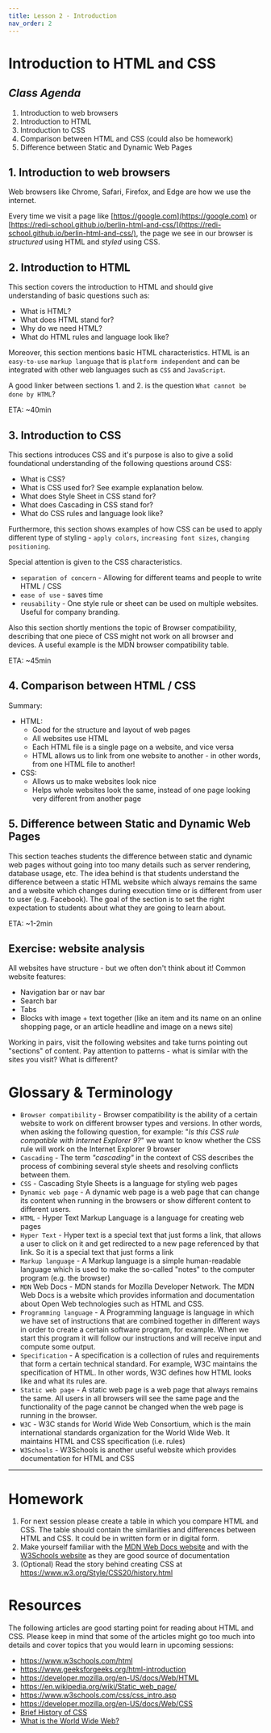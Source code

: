 ```yaml
---
title: Lesson 2 - Introduction
nav_order: 2
---
```


# Introduction to HTML and CSS

## _Class Agenda_

1. Introduction to web browsers
1. Introduction to HTML
1. Introduction to CSS
1. Comparison between HTML and CSS (could also be homework)
1. Difference between Static and Dynamic Web Pages

## 1. Introduction to web browsers

Web browsers like Chrome, Safari, Firefox, and Edge are how we use the internet.

Every time we visit a page like [https://google.com](https://google.com) or [https://redi-school.github.io/berlin-html-and-css/](https://redi-school.github.io/berlin-html-and-css/), the page we see in our browser is _structured_ using HTML and _styled_ using CSS.

## 2. Introduction to HTML

This section covers the introduction to HTML and should give understanding of basic questions such as:

- What is HTML?
- What does HTML stand for?
- Why do we need HTML?
- What do HTML rules and language look like?

Moreover, this section mentions basic HTML characteristics. HTML is an `easy-to-use` `markup language` that is `platform independent` and can be integrated with other web languages such as `CSS` and `JavaScript`.

A good linker between sections 1. and 2. is the question `What cannot be done by HTML`?

ETA: ~40min

## 3. Introduction to CSS

This sections introduces CSS and it's purpose is also to give a solid foundational understanding of the following questions around CSS:

- What is CSS?
- What is CSS used for? See example explanation below.
- What does Style Sheet in CSS stand for?
- What does Cascading in CSS stand for?
- What do CSS rules and language look like?

Furthermore, this section shows examples of how CSS can be used to apply different type of styling - `apply colors`, `increasing font sizes`, `changing positioning`.

Special attention is given to the CSS characteristics.

- `separation of concern` - Allowing for different teams and people to write HTML / CSS
- `ease of use` - saves time
- `reusability` - One style rule or sheet can be used on multiple websites. Useful for company branding.

Also this section shortly mentions the topic of Browser compatibility, describing that one piece of CSS might not work on all browser and devices. A useful example is the MDN browser compatibility table.

ETA: ~45min

## 4. Comparison between HTML / CSS

Summary:

- HTML:
  - Good for the structure and layout of web pages
  - All websites use HTML
  - Each HTML file is a single page on a website, and vice versa
  - HTML allows us to link from one website to another - in other words, from one HTML file to another!
- CSS:
  - Allows us to make websites look nice
  - Helps whole websites look the same, instead of one page looking very different from another page

## 5. Difference between Static and Dynamic Web Pages

This section teaches students the difference between static and dynamic web pages without going into too many details such as server rendering, database usage, etc. The idea behind is that students understand the difference between a static HTML website which always remains the same and a website which changes during execution time or is different from user to user (e.g. Facebook). The goal of the section is to set the right expectation to students about what they are going to learn about.

ETA: ~1-2min

## Exercise: website analysis

All websites have structure - but we often don't think about it! Common website features:

- Navigation bar or nav bar
- Search bar
- Tabs
- Blocks with image + text together (like an item and its name on an online shopping page, or an article headline and image on a news site)

Working in pairs, visit the following websites and take turns pointing out "sections" of content. Pay attention to patterns - what is similar with the sites you visit? What is different?

# Glossary & Terminology

- `Browser compatibility` - Browser compatibility is the ability of a certain website to work on different browser types and versions. In other words, when asking the following question, for example: "_Is this CSS rule compatible with Internet Explorer 9?_" we want to know whether the CSS rule will work on the Internet Explorer 9 browser
- `Cascading` - The term _"cascading"_ in the context of CSS describes the process of combining several style sheets and resolving conflicts between them.
- `CSS` - Cascading Style Sheets is a language for styling web pages
- `Dynamic web page` - A dynamic web page is a web page that can change its content when running in the browsers or show different content to different users.
- `HTML` - Hyper Text Markup Language is a language for creating web pages
- `Hyper Text` - Hyper text is a special text that just forms a link, that allows a user to click on it and get redirected to a new page referenced by that link.
  So it is a special text that just forms a link
- `Markup language` - A Markup language is a simple human-readable language which is used to make the so-called "notes" to the computer program (e.g. the browser)
- `MDN` Web Docs - MDN stands for Mozilla Developer Network. The MDN Web Docs is a website which provides information and documentation about Open Web technologies such as HTML and CSS.
- `Programming language` - A Programming language is language in which we have set of instructions that are combined together in different ways in order to create a certain software program, for example. When we start this program it will follow our instructions and will receive input and compute some output.
- `Specification` - A specification is a collection of rules and requirements that form a certain technical standard. For example, W3C maintains the specification of HTML. In other words, W3C defines how HTML looks like and what its rules are.
- `Static web page` - A static web page is a web page that always remains the same. All users in all browsers will see the same page and the functionality of the page cannot be changed when the web page is running in the browser.
- `W3C` - W3C stands for World Wide Web Consortium, which is the main international standards organization for the World Wide Web. It maintains HTML and CSS specification (i.e. rules)
- `W3Schools` - W3Schools is another useful website which provides documentation for HTML and CSS

---

# Homework

1. For next session please create a table in which you compare HTML and CSS. The table should contain the similarities and differences between HTML and CSS. It could be in written form or in digital form.
2. Make yourself familiar with the [MDN Web Docs website](https://developer.mozilla.org/en-US/) and with the [W3Schools website](https://www.w3schools.com/) as they are good source of documentation
3. (Optional) Read the story behind creating CSS at <https://www.w3.org/Style/CSS20/history.html>

# Resources

The following articles are good starting point for reading about HTML and CSS. Please keep in mind that some of the articles might go too much into details and cover topics that you would learn in upcoming sessions:

- <https://www.w3schools.com/html>
- <https://www.geeksforgeeks.org/html-introduction>
- <https://developer.mozilla.org/en-US/docs/Web/HTML>
- <https://en.wikipedia.org/wiki/Static_web_page/>
- <https://www.w3schools.com/css/css_intro.asp>
- <https://developer.mozilla.org/en-US/docs/Web/CSS>
- [Brief History of CSS](https://www.w3.org/Style/CSS20/history.html)
- [What is the World Wide Web?](https://developer.mozilla.org/en-US/docs/Glossary/World_Wide_Web)
